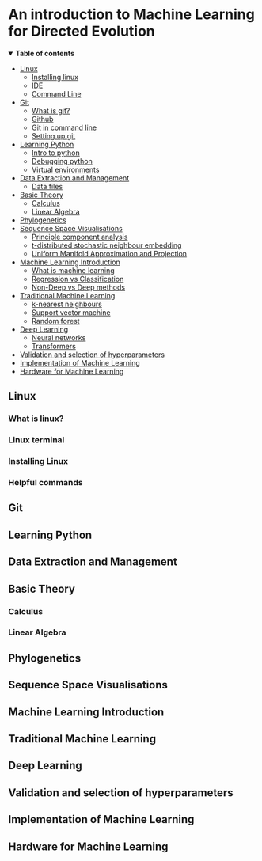# An introduction to Machine Learning for Directed Evolution

<details open><summary><b>Table of contents</b></summary>
  
- [Linux](#linux)
  - [Installing linux]()
  - [IDE]()
  - [Command Line]()
- [Git](#git)
  - [What is git?](#what_git)
  - [Github](#github)
  - [Git in command line](#cl_git)
  - [Setting up git](#set_git)
- [Learning Python](#python)
  - [Intro to python](#pyth_intro)
  - [Debugging python](#debugging)
  - [Virtual environments](#)
- [Data Extraction and Management](#data)
  - [Data files]()
- [Basic Theory](#basic)
  - [Calculus](#calc)
  - [Linear Algebra](#algebra)
- [Phylogenetics](#phylo)
- [Sequence Space Visualisations](#seq_vis)
  - [Principle component analysis]()
  - [t-distributed stochastic neighbour embedding]()
  - [Uniform Manifold Approximation and Projection]()
- [Machine Learning Introduction](#ML)
  - [What is machine learning]()
  - [Regression vs Classification]()
  - [Non-Deep vs Deep methods]()
- [Traditional Machine Learning](#trad_ML)
  - [k-nearest neighbours]()
  - [Support vector machine]()
  - [Random forest]()
- [Deep Learning](#deep)
  - [Neural networks]()
  - [Transformers]()
- [Validation and selection of hyperparameters](#hyper)
- [Implementation of Machine Learning](#implement)
- [Hardware for Machine Learning](#hardware)
</details>

## Linux <a name="linux"></a>

### What is linux?

### Linux terminal

### Installing Linux

### Helpful commands


## Git <a name="git"></a>

## Learning Python <a name="python"></a>


## Data Extraction and Management <a name="data"></a>


## Basic Theory <a name="basic"></a>


### Calculus <a name="calc"></a>


### Linear Algebra <a name="algebra"></a>


## Phylogenetics <a name="phylo"></a>


## Sequence Space Visualisations <a name="seq_vis"></a>


## Machine Learning Introduction <a name="ML"></a>


## Traditional Machine Learning <a name="trad_ML"></a>


## Deep Learning <a name="deep"></a>


## Validation and selection of hyperparameters <a name="hyper"></a>


## Implementation of Machine Learning <a name="implement"></a>


## Hardware for Machine Learning <a name="hardware"></a>


